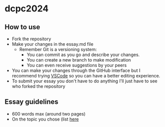 # dcpc2024
## How to use
- Fork the repository
- Make your changes in the essay.md file
  - Remember Git is a versioning system:
    - You can commit as you go and describe your changes.
    - You can create a new branch to make modification
    - You can even receive suggestions by your peers
- You can make your changes through the GitHub interface but I recommend trying [VSCode](https://code.visualstudio.com/) so you can have a better editing experience.
- To submit your essay you don't have to do anything I'll just have to see who forked the repository 
## Essay guidelines
- 600 words max (around two pages)
- On the topic you chose (list [here](https://docs.google.com/document/d/1CGd-mnTO-bbCsYXw18TYxmYcT-thINipRrQlsGfp3YY/edit?pli=1&tab=t.0) 
